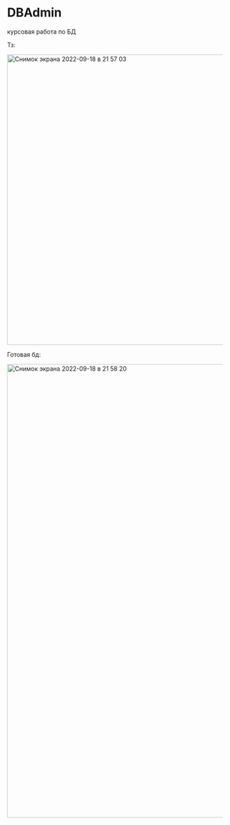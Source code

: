 # DBAdmin
курсовая работа по БД

Тз:

<img width="678" alt="Снимок экрана 2022-09-18 в 21 57 03" src="https://user-images.githubusercontent.com/75227915/190913536-9e2c523d-b39d-49d4-8223-d67e899c2e95.png">

Готовая бд:

<img width="1059" alt="Снимок экрана 2022-09-18 в 21 58 20" src="https://user-images.githubusercontent.com/75227915/190913599-0efd89ee-d7be-4c87-9ce8-4b8ccd899ba8.png">
